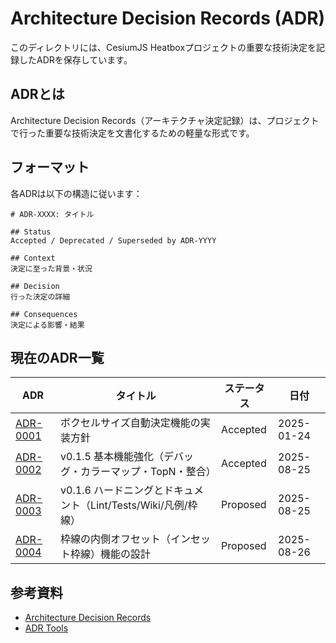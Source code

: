 # Architecture Decision Records (ADR)

このディレクトリには、CesiumJS Heatboxプロジェクトの重要な技術決定を記録したADRを保存しています。

## ADRとは

Architecture Decision Records（アーキテクチャ決定記録）は、プロジェクトで行った重要な技術決定を文書化するための軽量な形式です。

## フォーマット

各ADRは以下の構造に従います：

```
# ADR-XXXX: タイトル

## Status
Accepted / Deprecated / Superseded by ADR-YYYY

## Context
決定に至った背景・状況

## Decision
行った決定の詳細

## Consequences
決定による影響・結果
```

## 現在のADR一覧

| ADR | タイトル | ステータス | 日付 |
|-----|----------|------------|------|
| [ADR-0001](ADR-0001-auto-voxel-size-implementation.md) | ボクセルサイズ自動決定機能の実装方針 | Accepted | 2025-01-24 |
| [ADR-0002](ADR-0002-v0.1.5-basics-enhancements.md) | v0.1.5 基本機能強化（デバッグ・カラーマップ・TopN・整合） | Accepted | 2025-08-25 |
| [ADR-0003](ADR-0003-v0.1.6-hardening-and-docs.md) | v0.1.6 ハードニングとドキュメント（Lint/Tests/Wiki/凡例/枠線） | Proposed | 2025-08-25 |
| [ADR-0004](ADR-0004-outline-inset-voxels.md) | 枠線の内側オフセット（インセット枠線）機能の設計 | Proposed | 2025-08-26 |

## 参考資料

- [Architecture Decision Records](https://adr.github.io/)
- [ADR Tools](https://github.com/npryce/adr-tools)
